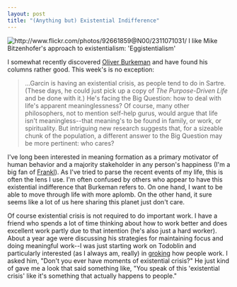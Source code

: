 ```yaml
---
layout: post
title: "(Anything but) Existential Indifference"
---
```


<img src="http://farm4.static.flickr.com/3129/2311071031_d977ff5c1c.jpg" title="http://www.flickr.com/photos/92661859@N00/2311071031/ I like Mike Bitzenhofer's approach to existentialism: 'Eggistentialism'">

I somewhat recently discovered [Oliver Burkeman](http://twitter.com/oliverburkeman) and have found his columns rather good. This week's is no exception:

> ...Garcin is having an existential crisis, as people tend to do in Sartre. (These days, he could just pick up a copy of _The Purpose-Driven Life_ and be done with it.) He's facing the Big Question: how to deal with life's apparent meaninglessness? Of course, many other philosophers, not to mention self-help gurus, would argue that life isn't meaningless--that meaning's to be found in family, or work, or spirituality. But intriguing new research suggests that, for a sizeable chunk of the population, a different answer to the Big Question may be more pertinent: who cares?

I've long been interested in meaning formation as a primary motivator of human behavior and a majority stakeholder in any person's happiness (I'm a big fan of [Frankl](http://en.wikipedia.org/wiki/Man's_Search_for_Meaning)). As I've tried to parse the recent events of my life, this is often the lens I use. I'm often confused by others who appear to have this existential indifference that Burkeman refers to. On one hand, I want to be able to move through life with more aplomb. On the other hand, it sure seems like a lot of us here sharing this planet just don't care.

Of course existential crisis is not required to do important work. I have a friend who spends a lot of time thinking about how to work better and does excellent work partly due to that intention (he's also just a hard worker). About a year age were discussing his strategies for maintaining focus and doing meaningful work--I was just starting work on Todoblin and particularly interested (as I always am, really) in [groking](http://en.wikipedia.org/wiki/Grok) how people work. I asked him, "Don't you ever have moments of existential crisis?" He just kind of gave me a look that said something like, "You speak of this 'existential crisis' like it's something that actually happens to people."
